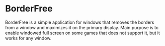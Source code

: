 BorderFree
==========

BorderFree is a simple application for windows that removes the borders from a window and maximizes it on the primary display.
Main purpose is to enable windowed full screen on some games that does not support it, but it works for any window.

